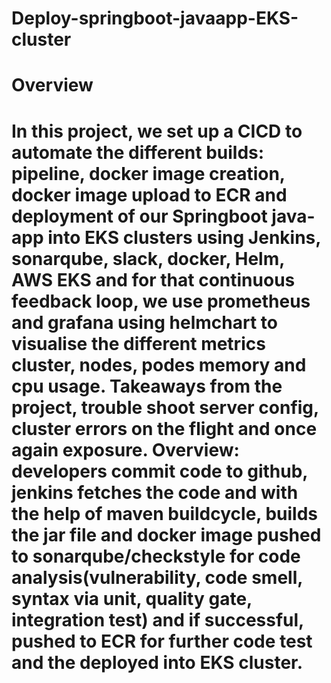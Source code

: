 # Deploy-springboot-javaapp-EKS-cluster

# Overview

# In this project, we set up a CICD to automate the different builds: pipeline, docker image creation, docker image upload to ECR and deployment of our Springboot java-app into EKS clusters using Jenkins, sonarqube, slack, docker, Helm, AWS EKS and for that continuous feedback loop, we use prometheus and grafana using helmchart to visualise the different metrics cluster, nodes, podes memory and cpu usage. Takeaways from the project, trouble shoot server config, cluster errors on the flight and once again exposure. Overview: developers commit code to github, jenkins fetches the code and with the help of maven buildcycle, builds the jar file and docker image pushed to sonarqube/checkstyle for code analysis(vulnerability, code smell, syntax via unit, quality gate, integration test) and if successful, pushed to ECR for further code test and the deployed into EKS cluster.
